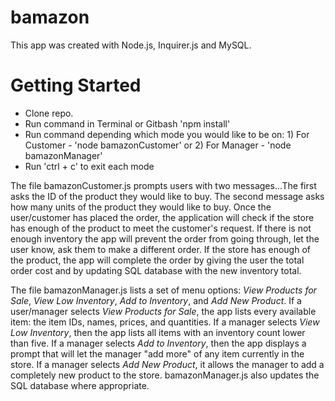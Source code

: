 
# bamazon 

This app was created with Node.js, Inquirer.js and MySQL. 

# Getting Started
* Clone repo.
* Run command in Terminal or Gitbash 'npm install'
* Run command depending which mode you would like to be on: 1) For Customer - 'node bamazonCustomer' or 2) For Manager - 'node bamazonManager'
* Run 'ctrl + c' to exit each mode

The file bamazonCustomer.js prompts users with two messages...The first asks the ID of the product they would like to buy.
The second message asks how many units of the product they would like to buy. Once the user/customer has placed the order, the application will check if the store has enough of the product to meet the customer's request. If there is not enough inventory 
the app will prevent the order from going through, let the user know, ask them to make a different order. If the store has enough of the product, the app will complete the order by giving the user the total order cost and by updating SQL database with the new inventory total.

The file bamazonManager.js lists a set of menu options: *View Products for Sale*, *View Low Inventory*, *Add to Inventory*, and *Add New Product*. If a user/manager selects *View Products for Sale*, the app lists every available item: the item IDs, names, prices, and quantities. If a manager selects *View Low Inventory*, then the app lists all items with an inventory count lower than five. 
If a manager selects *Add to Inventory*, then the app displays a prompt that will let the manager "add more" of any item currently in the store. If a manager selects *Add New Product*, it allows the manager to add a completely new product to the store. bamazonManager.js also updates the SQL database where appropriate.





